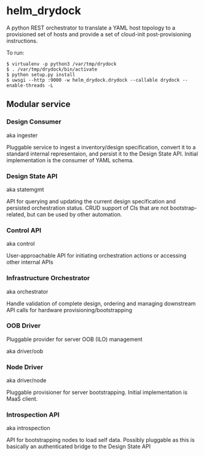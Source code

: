 # helm_drydock
A python REST orchestrator to translate a YAML host topology to a provisioned set of hosts and provide a set of cloud-init post-provisioning instructions.

To run:

    $ virtualenv -p python3 /var/tmp/drydock
    $ . /var/tmp/drydock/bin/activate
    $ python setup.py install
    $ uwsgi --http :9000 -w helm_drydock.drydock --callable drydock --enable-threads -L

## Modular service

### Design Consumer ###

aka ingester

Pluggable service to ingest a inventory/design specification, convert it to a standard
internal representaion, and persist it to the Design State API. Initial implementation
is the consumer of YAML schema.

### Design State API ###

aka statemgmt

API for querying and updating the current design specification and persisted orchestration status.
CRUD support of CIs that are not bootstrap-related, but can be used by other automation.

### Control API ###

aka control

User-approachable API for initiating orchestration actions or accessing other internal
APIs

### Infrastructure Orchestrator ###

aka orchestrator

Handle validation of complete design, ordering and managing downstream API calls for hardware
provisioning/bootstrapping

### OOB Driver ###

Pluggable provider for server OOB (ILO) management

aka driver/oob

### Node Driver ###

aka driver/node

Pluggable provisioner for server bootstrapping. Initial implementation is MaaS client.

### Introspection API ###

aka introspection

API for bootstrapping nodes to load self data. Possibly pluggable as this is basically an
authenticated bridge to the Design State API